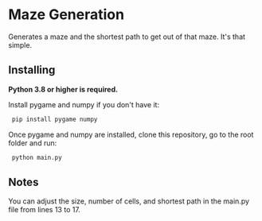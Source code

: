 # Maze Generation

Generates a maze and the shortest path to get out of that maze. It's that simple.

## Installing

**Python 3.8 or higher is required.**

Install pygame and numpy if you don't have it:

```bash
 pip install pygame numpy
```

Once pygame and numpy are installed, clone this repository, go to the root folder and run:
```py
 python main.py
 ```
## Notes

You can adjust the size, number of cells, and shortest path in the main.py file from lines 13 to 17.
